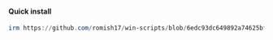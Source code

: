 #### Quick install
```powershell
irm https://github.com/romish17/win-scripts/blob/6edc93dc649892a74625bf0997f94c33da49ea46/custom-perso/win11_post_install.ps1 | iex
```